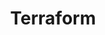 ---
title: Terraform
menu:
  sidebar:
    name: Terraform
    identifier: terraform
    weight: 200
---